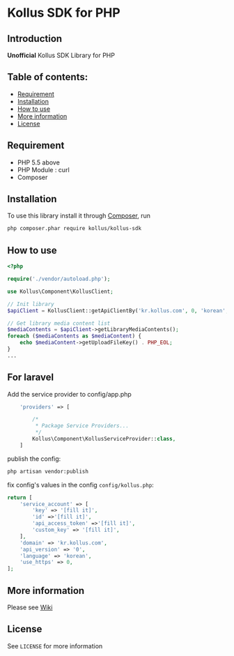 # Kollus SDK for PHP

## Introduction

**Unofficial** Kollus SDK Library for PHP

## Table of contents:
- [Requirement](#requirement)
- [Installation](#installation)
- [How to use](#how-to-use)
- [More information](#more-information)
- [License](#license)

## Requirement
- PHP 5.5 above
- PHP Module : curl
- Composer

## Installation
To use this library install it through [Composer](https://getcomposer.org/), run
```bash
php composer.phar require kollus/kollus-sdk
```

## How to use
```php
<?php

require('./vendor/autoload.php');

use Kollus\Component\KollusClient;

// Init library
$apiClient = KollusClient::getApiClientBy('kr.kollus.com', 0, 'korean', 'service_account_key', 'api_access_token');

// Get library media content list
$mediaContents = $apiClient->getLibraryMediaContents();
foreach ($mediaContents as $mediaContent) {
    echo $mediaContent->getUploadFileKey() . PHP_EOL;
}
...
```

## For laravel

Add the service provider to config/app.php 

```php
    'providers' => [

        /*
         * Package Service Providers...
         */
        Kollus\Component\KollusServiceProvider::class,
    ]

```

publish the config:

```bash
php artisan vendor:publish
```

fix config's values in the config `config/kollus.php`:

```php
return [
    'service_account' => [
        'key' => '[fill it]',
        'id' =>'[fill it]',
        'api_access_token' =>'[fill it]',
        'custom_key' => '[fill it]',
    ],
    'domain' => 'kr.kollus.com',
    'api_version' => '0',
    'language' => 'korean',
    'use_https' => 0,
];
```

## More information

Please see [Wiki](https://github.com/yupmin-ct/kollus-sdk-php/wiki)

## License
See `LICENSE` for more information
